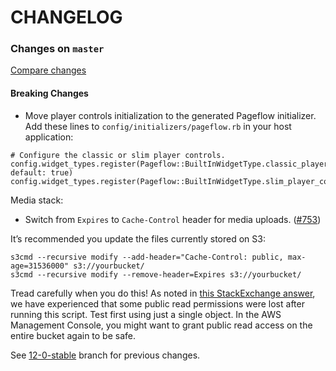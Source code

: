 # CHANGELOG

### Changes on `master`

[Compare changes](https://github.com/codevise/pageflow/compare/12-0-stable...master)

#### Breaking Changes

- Move player controls initialization to the generated Pageflow initializer. Add these lines to `config/initializers/pageflow.rb` in your host application:

```
# Configure the classic or slim player controls.
config.widget_types.register(Pageflow::BuiltInWidgetType.classic_player_controls, default: true)
config.widget_types.register(Pageflow::BuiltInWidgetType.slim_player_controls)
```

Media stack:

- Switch from `Expires` to `Cache-Control` header for media uploads.
  ([#753](https://github.com/codevise/pageflow/pull/753))

It’s recommended you update the files currently stored on S3:

```
s3cmd --recursive modify --add-header="Cache-Control: public, max-age=31536000" s3://yourbucket/
s3cmd --recursive modify --remove-header=Expires s3://yourbucket/
```

Tread carefully when you do this! As noted in [this StackExchange answer](http://stackoverflow.com/questions/22501465/how-to-add-cache-control-in-aws-s3), we have experienced that some public read permissions were lost after running this script. Test first using just a single object. In the AWS Management Console, you might want to grant public read access on the entire bucket again to be safe.

See
[12-0-stable](https://github.com/codevise/pageflow/blob/12-0-stable/CHANGELOG.md)
branch for previous changes.
